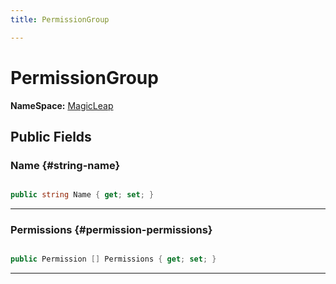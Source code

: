 ```yaml
---
title: PermissionGroup

---
```


# PermissionGroup



**NameSpace:** 
[MagicLeap](/unity-api/api/UnityEditor.XR.MagicLeap/UnityEditor.XR.MagicLeap.md) 








## Public Fields

### Name {#string-name}

```csharp

public string Name { get; set; }

```






-----------

### Permissions {#permission-permissions}

```csharp

public Permission [] Permissions { get; set; }

```






-----------

